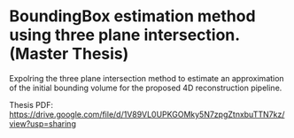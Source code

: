 # BoundingBox estimation method using three plane intersection. (Master Thesis)

Expolring the three plane intersection method to estimate an approximation of the initial bounding volume for the proposed 4D reconstruction pipeline. 

Thesis PDF:
https://drive.google.com/file/d/1V89VL0UPKGOMky5N7zpgZtnxbuTTN7kz/view?usp=sharing
